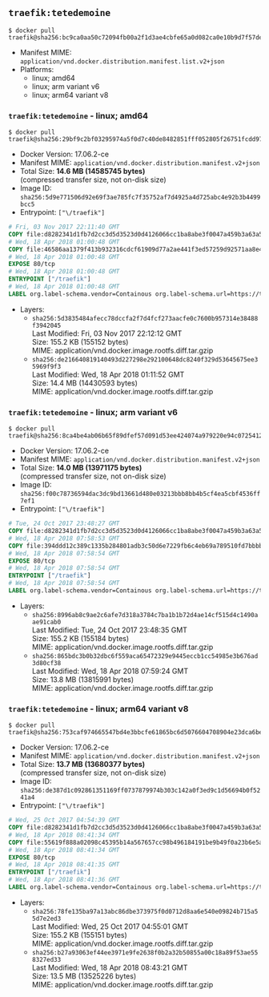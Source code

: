 ## `traefik:tetedemoine`

```console
$ docker pull traefik@sha256:bc9ca0aa50c72094fb00a2f1d3ae4cbfe65a0d082ca0e10b9d7f57de7a2716ff
```

-	Manifest MIME: `application/vnd.docker.distribution.manifest.list.v2+json`
-	Platforms:
	-	linux; amd64
	-	linux; arm variant v6
	-	linux; arm64 variant v8

### `traefik:tetedemoine` - linux; amd64

```console
$ docker pull traefik@sha256:29bf9c2bf03295974a5f0d7c40de8482851fff052805f26751fcdd9750549b86
```

-	Docker Version: 17.06.2-ce
-	Manifest MIME: `application/vnd.docker.distribution.manifest.v2+json`
-	Total Size: **14.6 MB (14585745 bytes)**  
	(compressed transfer size, not on-disk size)
-	Image ID: `sha256:5d9e771506d92e69f3ae785fc7f35752af7d4925a4d725abc4e92b3b4499bcc5`
-	Entrypoint: `["\/traefik"]`

```dockerfile
# Fri, 03 Nov 2017 22:11:40 GMT
COPY file:d8282341d1fb7d2cc3d5d3523d0d4126066cc1ba8abe3f0047a459b3a63a5653 in /etc/ssl/certs/ 
# Wed, 18 Apr 2018 01:00:48 GMT
COPY file:46586aa1379f413b932316cdcf61909d77a2ae441f3ed57259d92571aa8e4e32 in / 
# Wed, 18 Apr 2018 01:00:48 GMT
EXPOSE 80/tcp
# Wed, 18 Apr 2018 01:00:48 GMT
ENTRYPOINT ["/traefik"]
# Wed, 18 Apr 2018 01:00:48 GMT
LABEL org.label-schema.vendor=Containous org.label-schema.url=https://traefik.io org.label-schema.name=Traefik org.label-schema.description=A modern reverse-proxy org.label-schema.version=v1.6.0-rc6 org.label-schema.docker.schema-version=1.0
```

-	Layers:
	-	`sha256:5d3835484afecc78dccfa2f7d4fcf273aacfe0c7600b957314e38488f3942045`  
		Last Modified: Fri, 03 Nov 2017 22:12:12 GMT  
		Size: 155.2 KB (155152 bytes)  
		MIME: application/vnd.docker.image.rootfs.diff.tar.gzip
	-	`sha256:de216640819140493d227298e292100648dc8240f329d53645675ee35969f9f3`  
		Last Modified: Wed, 18 Apr 2018 01:11:52 GMT  
		Size: 14.4 MB (14430593 bytes)  
		MIME: application/vnd.docker.image.rootfs.diff.tar.gzip

### `traefik:tetedemoine` - linux; arm variant v6

```console
$ docker pull traefik@sha256:8ca4be4ab06b65f89dfef57d091d53ee424074a979220e94c07254126b9c519c
```

-	Docker Version: 17.06.2-ce
-	Manifest MIME: `application/vnd.docker.distribution.manifest.v2+json`
-	Total Size: **14.0 MB (13971175 bytes)**  
	(compressed transfer size, not on-disk size)
-	Image ID: `sha256:f00c78736594dac3dc9bd13661d480e03213bbb8bb4b5cf4ea5cbf4536ff7ef1`
-	Entrypoint: `["\/traefik"]`

```dockerfile
# Tue, 24 Oct 2017 23:48:27 GMT
COPY file:d8282341d1fb7d2cc3d5d3523d0d4126066cc1ba8abe3f0047a459b3a63a5653 in /etc/ssl/certs/ 
# Wed, 18 Apr 2018 07:58:53 GMT
COPY file:394ddd12c389c1335b284801adb3c50d6e7229fb6c4eb69a789510fd7bbbb1a4 in / 
# Wed, 18 Apr 2018 07:58:54 GMT
EXPOSE 80/tcp
# Wed, 18 Apr 2018 07:58:54 GMT
ENTRYPOINT ["/traefik"]
# Wed, 18 Apr 2018 07:58:54 GMT
LABEL org.label-schema.vendor=Containous org.label-schema.url=https://traefik.io org.label-schema.name=Traefik org.label-schema.description=A modern reverse-proxy org.label-schema.version=v1.6.0-rc6 org.label-schema.docker.schema-version=1.0
```

-	Layers:
	-	`sha256:8996ab8c9ae2c6afe7d318a3784c7ba1b1b72d4ae14cf515d4c1490aae91cab0`  
		Last Modified: Tue, 24 Oct 2017 23:48:35 GMT  
		Size: 155.2 KB (155184 bytes)  
		MIME: application/vnd.docker.image.rootfs.diff.tar.gzip
	-	`sha256:865bdc3b0b32dbc6f559aca65472329e9445eccb1cc54985e3b676ad3d80cf38`  
		Last Modified: Wed, 18 Apr 2018 07:59:24 GMT  
		Size: 13.8 MB (13815991 bytes)  
		MIME: application/vnd.docker.image.rootfs.diff.tar.gzip

### `traefik:tetedemoine` - linux; arm64 variant v8

```console
$ docker pull traefik@sha256:753caf974665547bd4e3bbcfe61865bc6d5076604708904e23dca6be8dddccf7
```

-	Docker Version: 17.06.2-ce
-	Manifest MIME: `application/vnd.docker.distribution.manifest.v2+json`
-	Total Size: **13.7 MB (13680377 bytes)**  
	(compressed transfer size, not on-disk size)
-	Image ID: `sha256:de387d1c092861351169ff0737879974b303c142a0f3ed9c1d56694b0f5241a4`
-	Entrypoint: `["\/traefik"]`

```dockerfile
# Wed, 25 Oct 2017 04:54:39 GMT
COPY file:d8282341d1fb7d2cc3d5d3523d0d4126066cc1ba8abe3f0047a459b3a63a5653 in /etc/ssl/certs/ 
# Wed, 18 Apr 2018 08:41:34 GMT
COPY file:55619f888a02098c45395b14a567657cc98b496184191be9b49f0a23b6e5a6c5 in / 
# Wed, 18 Apr 2018 08:41:34 GMT
EXPOSE 80/tcp
# Wed, 18 Apr 2018 08:41:35 GMT
ENTRYPOINT ["/traefik"]
# Wed, 18 Apr 2018 08:41:36 GMT
LABEL org.label-schema.vendor=Containous org.label-schema.url=https://traefik.io org.label-schema.name=Traefik org.label-schema.description=A modern reverse-proxy org.label-schema.version=v1.6.0-rc6 org.label-schema.docker.schema-version=1.0
```

-	Layers:
	-	`sha256:78fe135ba97a13abc86dbe373975f0d0712d8aa6e540e09824b715a55d7e2ed3`  
		Last Modified: Wed, 25 Oct 2017 04:55:01 GMT  
		Size: 155.2 KB (155151 bytes)  
		MIME: application/vnd.docker.image.rootfs.diff.tar.gzip
	-	`sha256:b27a93063ef44ee3971e9fe2638f0b2a32b50855a00c18a89f53ae558327ed33`  
		Last Modified: Wed, 18 Apr 2018 08:43:21 GMT  
		Size: 13.5 MB (13525226 bytes)  
		MIME: application/vnd.docker.image.rootfs.diff.tar.gzip
